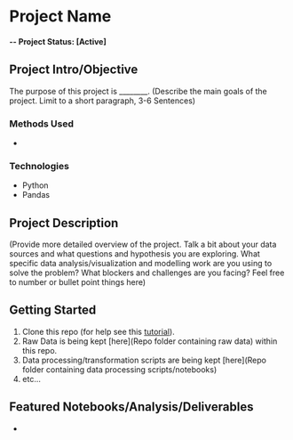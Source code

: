 # Project Name


#### -- Project Status: [Active]

## Project Intro/Objective
The purpose of this project is ________. (Describe the main goals of the project. Limit to a short paragraph, 3-6 Sentences)

### Methods Used
* 

### Technologies
* Python
* Pandas

## Project Description
(Provide more detailed overview of the project.
Talk a bit about your data sources and what questions and hypothesis you are exploring.
What specific data analysis/visualization and modelling work are you using to solve the
problem? What blockers and challenges are you facing?
Feel free to number or bullet point things here)

## Getting Started

1. Clone this repo (for help see this [tutorial](https://help.github.com/articles/cloning-a-repository/)).
2. Raw Data is being kept [here](Repo folder containing raw data) within this repo.
3. Data processing/transformation scripts are being kept [here](Repo folder containing data processing scripts/notebooks)
4. etc...

## Featured Notebooks/Analysis/Deliverables
* 

